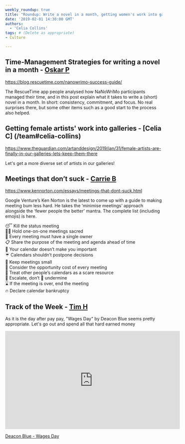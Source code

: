 ```yaml
---
weekly_roundup: true
title: "Roundup: Write a novel in a month, getting women's work into galleries, making meetings better"
date: '2019-02-01 14:30:00 GMT'
authors:
  - 'Celia Collins'
tags: # (Delete as appropriate)
- Culture

---
```


## Time-Management Strategies for writing a novel in a month - [Oskar P](/team#oskar-pearson)

https://blog.rescuetime.com/nanowrimo-success-guide/

The RescueTime app people analysed how NaNoWriMo participants managed their time, and in this post explain what it takes to write a (short) novel in a month. In short: consistency, commitment, and focus. No real surprises there, but some other items such as a good start to the process also helped.

## Getting female artists' work into galleries - [Celia C] (/team#celia-collins)

https://www.theguardian.com/artanddesign/2019/jan/31/female-artists-are-finally-in-our-galleries-lets-keep-them-there

Let's get a more diverse set of artists in our galleries!

## Meetings that don’t suck - [Carrie B](/team#carrie-bedingfield)

https://www.kennorton.com/essays/meetings-that-dont-suck.html

Google Venture’s Ken Norton is the latest to come up with a guide to making meeting bum less hard. He takes the ‘minimise meetings’ approach alongside the ‘fewer people the better' mantra. The complete list (including emojis) is here.

😴 Kill the status meeting <br>
👯‍♀️ Hold one-on-one meetings sacred <br>
📅 Every meeting must have a single owner <br>
📋 Share the purpose of the meeting and agenda ahead of time <br>
👑 Your calendar doesn’t make you important <br>
☔️ Calendars shouldn’t postpone decisions <br>
👥 Keep meetings small <br>
💸 Consider the opportunity cost of every meeting <br>
🌳 Treat other people’s calendars as a scare resource <br>
🚨 Escalate, don’t 🔪 undermine <br>
⌛️ If the meeting is over, end the meeting <br>
🔥 Declare calendar bankruptcy <br>

## Track of the Week - [Tim H](/team#tim-higgins)

As it is the day after pay pay, "Wages Day" by Deacon Blue seems pretty appropriate. Let's go out and spend all that hard earned money

<iframe width="560" height="315" src="https://www.youtube.com/embed/KuVhm8qT8RQ" frameborder="0" allow="accelerometer; autoplay; encrypted-media; gyroscope; picture-in-picture" allowfullscreen></iframe>

[Deacon Blue - Wages Day](https://www.youtube.com/watch?v=KuVhm8qT8RQ)
